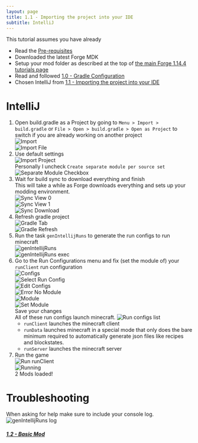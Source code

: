 ```yaml
---
layout: page
title: 1.1 - Importing the project into your IDE
subtitle: IntelliJ
---
```

This tutorial assumes you have already
- Read the [Pre-requisites](/tutorials/Pre-requisites)
- Downloaded the latest Forge MDK
- Setup your mod folder as described at the top of [the main Forge 1.14.4 tutorials page](/tutorials/1.14.4/forge/)
- Read and followed [1.0 - Gradle Configuration](../../1.0-gradle-configuration/)
- Chosen IntelliJ from [1.1 - Importing the project into your IDE](..)

# IntelliJ
1. Open build.gradle as a Project by going to `Menu > Import > build.gradle` or `File > Open > build.gradle > Open as Project` to switch if you are already working on another project  
![Import](./import.png "Import")  
![Import File](./import-file.png "Import File")  
2. Use default settings  
![Import Project](./import-project.png "Import Project")  
Personally I uncheck `Create separate module per source set`  
![Separate Module Checkbox](./separate-module-checkbox.png "Separate Module Checkbox")  
3. Wait for build sync to download everything and finish  
This will take a while as Forge downloads everything and sets up your modding environment.  
![Sync View 0](./sync-view-0.png "Sync View 0")  
![Sync View 1](./sync-view-1.png "Sync View 1")  
![Sync Download](./sync-download.png "Sync Download")  
4. Refresh gradle project  
![Gradle Tab](./gradle-tab.png "Gradle Tab")  
![Gradle Refresh](./gradle-refresh.png "Gradle Refresh")  
5. Run the task `genIntellijRuns` to generate the run configs to run minecraft  
![genIntellijRuns](./genIntellijRuns.png "genIntellijRuns")  
![genIntellijRuns exec](./genIntellijRuns-exec.png "genIntellijRuns exec")  
6. Go to the Run Configurations menu and fix (set the module of) your `runClient` run configuration  
![Configs](./configs.png "Configs")  
![Select Run Config](./select-run-config.png "Select Run Config")  
![Edit Configs](./edit-configs.png "Edit Configs")  
![Error No Module](./error-no-module.png "Error No Module")  
![Module](./module.png "Module")  
![Set Module](./set-module.png "Set Module")  
Save your changes  
All of these run configs launch minecraft.
![Run configs list](./run-configs-list.png "Run configs list")  
	- `runClient` launches the minecraft client
	- `runData` launches minecraft in a special mode that only does the bare minimum required to automatically generate json files like recipes and blockstates.
	- `runServer` launches the minecraft server
7. Run the game  
![Run `runClient`](./run-runClient.png "Run runClient")  
![Running](./running.png "Running")  
2 Mods loaded!  

# Troubleshooting
When asking for help make sure to include your console log.  
![genIntellijRuns log](./genIntellijRuns-exec.png "genIntellijRuns log")  

##### [1.2 - Basic Mod](../../1.2-basic-mod)
